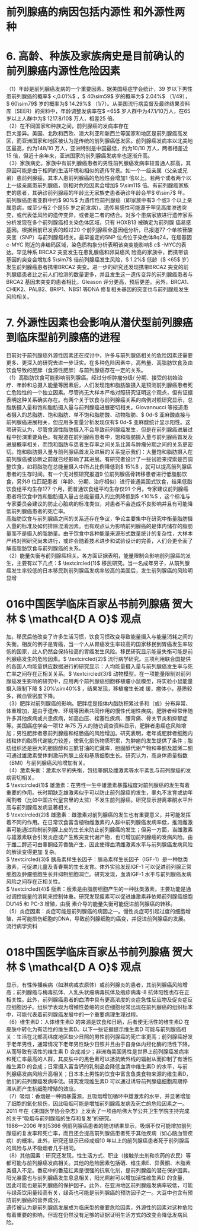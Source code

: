 # 前列腺癌的病因包括内源性 和外源性两种  
# 6. 高龄、种族及家族病史是目前确认的前列腺癌内源性危险因素  
（1）年龄是前列腺癌发病的一个重要因素。据美国癌症学会统计，39 岁以下男性患前列腺癌的概率$ <\,0.01\%$ ，$ 40\sim59$  岁的概率为$ 2.04\%$ （1/49），$ 60\sim79$  岁的概率为$ 14.29\%$ （1/7）。从美国流行病监督及最终结果资料库（SEER）的资料中，年龄调整发病率在$ <65$ 岁人群中为47.1/10万人，在65 岁以上人群中为$ 1217.8/10$  万人，相差25 倍。  
（2）在不同国家和种族之间，前列腺癌的发病率存在  
巨大差异。美国、北欧和西欧、澳大利亚和新西兰等国家和地区是前列腺癌高发区，而亚洲国家和地区被认为是传统的前列腺癌低发区。前列腺癌发病率以北美地区最高，约为148/10 万人，亚洲特别是中国最低，约为10/10 万人，两者相差近15 倍，但近十余年来，亚洲国家的前列腺癌发病率也逐渐升高。  
（3）家族病史。家族中有前列腺癌患者的男性前列腺癌发病率较普通人群高，其原因可能是由于相同的生活环境和相似的遗传背景。如一个一级亲属（父亲或兄弟）患前列腺癌，其本人患前列腺癌的危险性会增加1 倍以上。若两个或者两个以上一级亲属患前列腺癌，则相对危险因素会增加$ 5\sim11$  倍。有前列腺癌家族史的患者，其确诊前列腺癌的年龄比无家族史患者确诊年龄会早$ 6\sim7$  年。前列腺癌患者亚群中约$ 90\%$  为遗传性前列腺癌（即家族中有3 个或3 个以上亲属患病，或至少有2 个是55 岁之前发病）。遗传易感性可能源于罕见高度渗透突变，或代表低风险的遗传变异，或者是二者的结合。对多个患病家族进行遗传家系分析发现在多个前列腺癌相关染色体区域，只有 HOXB13  被确定为前列腺 癌易感基因。根据目前已发表的超过20 个前列腺癌全基因组分析，已报道77 个单核苷酸突变（SNP）与前列腺癌相关。最早鉴定的SNP 位点位于染色体8q24，在癌基因c-MYC 附近的非编码区域，染色质构象分析表明该突变能影响$ c$ -MYC的表达。罕见种系 BRCA2  突变发生在患乳腺癌和卵巢癌风 险高的家族中，而携带该基因的突变会增加$ 5\sim7$  倍前列腺癌发生风险，$ 1.2\%$  低龄（$ <65$  岁）发生前列腺癌患者携带BRCA2 突变。进一步的研究还发现携带BRCA2 突变的前列腺癌患者比之前人们检测的数量更多，并且发生这一遗传变异的前列腺癌患者与BRCA2 基因未突变的患者相比，Gleason 评分更高，预后更差。另外，BRCA1、CHEK2、PALB2、BRIP1、NBS1 等DNA 修复相关基因的突变也与前列腺癌发生风险相关。  
# 7. 外源性因素也会影响从潜伏型前列腺癌到临床型前列腺癌的进程  
目前对于前列腺癌外源性因素还在探讨中，许多与前列腺癌相关的危险因素还需要更多、更深入的研究去进一步证实。在多种危险因素中，高热量、高脂肪饮食及由饮食导致的肥胖（食源性肥胖）与前列腺癌存在一定的关系。  
（1）高脂肪饮食可能影响前列腺癌。经过分析肿瘤分级/ 分期、接受的初始治疗、年龄和总摄入能量等因素后，人们发现饱和脂肪酸摄入是预测前列腺癌患者死亡危险性的一个独立因素。尽管尚无大样本严格对照研究证明这个观点，但有证据表明这种关系确实存在。有两个关于饮食与前列腺癌关系的病例对照研究显示，总脂肪摄入量和饱和脂肪摄入量与前列腺癌进展密切相关。Giovannucci 等报道患者摄入的总脂肪、饱和脂肪、单不饱和脂肪酸、动物脂肪、$ 0d-$  亚麻酸直接与前列腺癌进展相关，但应用多变量分析发现仅有$ 0d-$ 亚麻酸统计显示阳性。这项研究认为，尽管食源性脂肪摄入不会导致前列腺癌发生，但是在前列腺癌进展过程中扮演重要角色。有报道在前列腺癌患者中，饱和脂肪摄入量与前列腺癌首发及进展概率相关，而饱和脂肪与患者生存率之间关系比其与肿瘤分期之间的关系更密切。饱和脂肪摄入量与前列腺癌首发及进展的关系提示我们：大量饱和脂肪摄入在前列腺癌被诊断之前就已经影响了其进展。有研究者设计了一些试验来探索是否调整饮食，如将脂肪在总能量摄入中所占比例降低到$ 15\%$ ，就可以提高前列腺癌患者的生存时间。有一个无对照研究报道9 位前列腺癌骨转移患者进行低脂肪饮食，另外9 位匹配患者（年龄、分期、治疗相似）进行普通美国式饮食，结果低脂饮食组平均生存177 个月，而普通饮食组平均生存仅91 个月。专家建议前列腺癌患者将饮食中饱和脂肪摄入量占总能量摄入的比例降低到$ <10\%$ ，这个标准与专家委员会建议的防止心脏病的标准类似，对患者不会造成不良影响并且有可能降低前列腺癌患者的死亡率。  
高脂肪饮食与前列腺癌之间的关系还存在争议，争论主要集中在研究中衡量脂肪摄入量的标准及如何排除混淆因素。也有观点认为影响前列腺癌的是体内储存的脂肪量而不是摄入的脂肪量。由于饮食中各种能量来源形式数量统计的复杂性，大样本严格对照研究尚未进行，或许会随着技术进步和试验设计的完善，人们会更全面了解高脂肪饮食与前列腺癌的关系。  
（2）能量失衡与前列腺癌相关。各方面证据表明，能量限制会影响前列腺癌的发生，主要有以下几点：$ \textcircled{1}$    移民研究。当一名成年男子，从前列腺癌发生率较低的日本移民到前列腺癌发病率较高的美国后，发生前列腺癌的风险明显增  
# 016中国医学临床百家丛书前列腺癌 贺大林 $ \mathcal{D A O}$    观点  
加。移民后他改变了许多生活习惯，饮食习惯改变导致能量摄入与能量消耗之间的失衡。相反的例子是胃癌，当一个人从胃癌发生率较高的国家移民到胃癌发生率较低的国家，此人仍然会保持较高的胃癌发生风险。移民研究显示能量失衡可能是前列腺癌发生的危险因素。$ \textcircled{2}$    流行病学研究。三项利用联合国提供的各国人均能量供应数据进行的研究显示：人均能量摄入量与前列腺癌发生率与死亡率之间存在正相关关系。$ \textcircled{3}$    动物模型。在一项能量限制对前列腺癌发生影响的研究中，应用两个前列腺癌细胞移植瘤小鼠模型，将实验小鼠能量摄入限制下降 $ 20\%\sim40\%$  ，结果发现，移植瘤生长减 缓，瘤体小，基质较多，微血管密度下降。  
（3）肥胖对前列腺癌的影响。肥胖症是指体内脂肪积累过多和（或）分布异常、体重增加，是由于遗传、环境等因素共同作用的慢性代谢性疾病。肥胖者经常伴随许多其他疾病或共患疾病，如高血压、栓塞性疾病、腰背痛、骨关节炎和抑郁症等。美国癌症学会一项12 年75 万人的随访调查资料显示，肥胖者患癌症风险增加；男性肥胖者患前列腺癌和结肠癌的风险增加。研究表明，老年或肥胖者细胞内线粒体的脂质代谢能力较差，使氧化损伤物质积累，为肿瘤的发生提供了条件；脂肪组织还是巨大的胆固醇和三酰甘油的贮藏库，胆固醇代谢产物和睾酮及雄烯二酮可通过雄激素受体刺激前列腺上皮和基质细胞生长。研究认为，高身体质量指数（BMI）与前列腺癌风险增加有关。  
（4）激素失衡：激素水平的失衡，包括睾酮及雌激素等水平紊乱与前列腺癌的发病密切相关。  
$ \textcircled{1}$    雄激素：在男性一生中雄激素暴露程度对前列腺癌的发生有着重要的作用。长时期缺乏雄激素似乎可以防止前列腺癌的发生，睾丸不发育或幼年阉割者（比如中国古代皇宫里的太监）不发生前列腺癌。研究显示游离睾酮水平升高与前列腺癌发病显著相关。  
$ \textcircled{2}$    雌激素：雌激素对前列腺癌的发生也有重要意义，并可能发挥着不同的作用。在日常饮食富含植物雌激素的人群中前列腺癌发病率低，推测雌激素可能通过抑制前列腺上皮的生长来防止前列腺癌的发生；但另一方面，当雌激素与雄激素联合引发炎症或产生致突变代谢产物，也可增加前列腺癌的发病风险。由于雌二醇还可由睾酮经芳香酶产生，因此使得血清雌激素水平与前列腺癌发病风险的解读变得更加 复杂。  
$ \textcircled{3}$    胰岛素样生长因子：胰岛素样生长因子（IGF-1）是一种肽类激素，可促进儿童及青春期的生长发育。体外实验发现IGF-1 可以促进前列腺正常细胞及肿瘤细胞生长并抑制细胞凋亡。研究发现，血清IGF-1 水平与前列腺癌发病风险之间存在正相关性。  
$ \textcircled{4}$    瘦素：瘦素是由脂肪细胞产生的一种肽类激素，主要功能是通过调控能量的消耗来控制体重。研究发现瘦素可以促进雄激素非依赖前列腺癌细胞 DU145  和 PC-3  增殖，由瘦 素介导的能量失衡可能促进前列腺癌的转移。  
（5）炎症因素：炎症可能是前列腺癌的病因之一。慢性炎症可引起过度的细胞增殖，并可能损伤细胞的DNA，导致前列腺细胞的癌变，并促进前列腺癌的发展。流行病学资料  
# 018中国医学临床百家丛书前列腺癌 贺大林 $ \mathcal{D A O}$    观点  
显示，有性传播疾病（如淋病或衣原体）或前列腺炎的患者，其前列腺癌风险增高；前列腺癌与梅毒抗体、人乳头状瘤病毒抗体及疱疹病毒-8 抗体阳性也存在正相关性。此外，前列腺癌患者的血清中具有更高浓度的炎症急性反应物及促炎症反应细胞因子。组织学表现为增殖性萎缩的炎症细胞经常出现在前列腺癌的组织标本中，可能代表着前列腺癌发展中的一个重要病理生理过程。  
（6）维生素D：人体维生素D 的来源是饮食和日晒，后者使无活性的维生素D 在皮肤中转化为有活性的维生素D。以下一些证据提示维生素D 可能与前列腺癌相关：生活在北部高纬度地区缺少日照的男性前列腺癌的死亡率更高；前列腺癌好发于老年男性，通常情况下老年男性缺少日照并且由于自身体内羟化酶的活性下降，从而导致有活性的维生素 D 合成减少；非洲裔美国男性是世界上前列腺癌发病率和死亡率最高的人群，其皮肤中的黑色素可以抵抗紫外线的辐射从而抑制了有活性维生素D 的合成；日常摄入富含钙的乳制品会降低血清中维生素D 的水平，与前列腺癌发病风险升高相关；日本本土男性的饮食中富含鱼类食物来源的维生素D，他们的前列腺癌发病率低。研究发现维生素D 可以通过诱导前列腺癌细胞周期停滞从而产生抗细胞增殖的效应。  
（7）吸烟：香烟是一种镉暴露源，且吸烟增加循环中雄激素的水平，并显著增加了细胞的氧化损伤，因此吸烟可能是增加前列腺癌发病及死亡的危险因素之一。 2011 年在《美国医学协会杂志》上发表了一项由哈佛大学公共卫生学院主持完成的关于“吸烟与前列腺癌的生存和复发”的研究。  
1986—2006 年对5366 例前列腺癌患者的随访结果显示，吸烟不仅可能增加前列腺癌的复发率和死亡率，而且还会提高前列腺癌患者死于其他疾病（如心脑血管疾病）的概率。此外，研究还显示已经戒烟10 年以上的前列腺癌患者死于前列腺癌的风险与从不吸烟者几乎相同。  
（8）其他因素：研究还发现，性生活方式、职业（接触杀虫剂和农药的农民）等都可能与前列腺癌发病相关。其他的危险因素包括硒、维生素E、异黄酮、木脂素类摄入不足。番茄中的番茄红素是很强的抗氧化剂，是前列腺癌的潜在保护因素。阳光暴露也与前列腺癌发生息息相关，阳光照射可以增加活性维生素D 的含量，因此可能也是前列腺癌的保护因子。此外，在亚洲地区前列腺癌发病率较低，可能与绿茶饮用量较高有关，绿茶也可能是前列腺癌的预防因子之一。大豆中也含有预防前列腺癌的营养成分。  
遗传被认为是前列腺癌发展成为临床型的重要危险因素，外源性的因素对这种危险有着重要的影响，但现在仍然没有足够的证据证明生活方式的改变会降低发病风险。  
